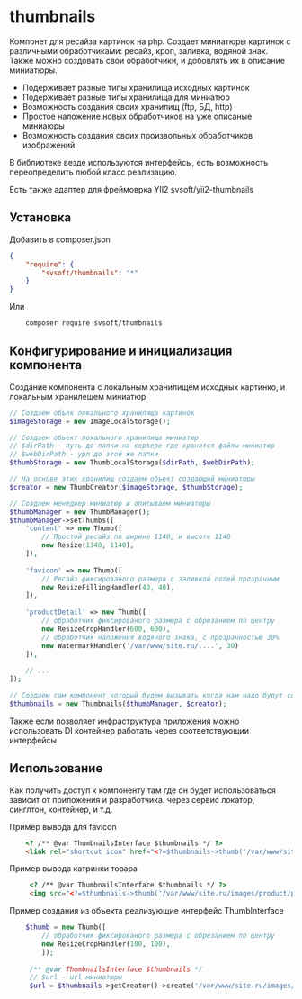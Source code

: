 thumbnails
===================

Компонет для ресайза картинок на php. Создает миниатюры картинок с различными обработчиками: ресайз, кроп, заливка, водяной знак. 
Также можно создовать свои обработчики, и добовлять их в описание миниатюры.

* Подерживает разные типы хранилища исходных картинок
* Подерживает разные типы хранилища для миниатюр
* Возможность создания своих хранилищ (ftp, БД, http)
* Простое наложение новых обработчиков на уже описаные миниаюры
* Возможность создания своих произвольных обработчиков изображений

В библиотеке везде используются интерфейсы, есть возможность переопределить любой класс реализацию. 

Есть также адаптер для фреймоврка YII2 svsoft/yii2-thumbnails

Установка
---

Добавить в composer.json
```json
{
	"require": {
  		"svsoft/thumbnails": "*"
	}
}
```
Или
```bash
    composer require svsoft/thumbnails
```

## Конфигурирование и инициализация компонента

Создание компонента с локальным хранилищем исходных картинко, и локальным хранилешем миниатюр
```php
// Создаем объек локального хранилища картинок
$imageStorage = new ImageLocalStorage(); 

// Создаем обьект локального хранилища миниатюр
// $dirPath - путь до папки на сервере где хранятся файлы миниатюр 
// $webDirPath - урл до этой же папки 
$thumbStorage = new ThumbLocalStorage($dirPath, $webDirPath); 

// На основе этих хранилищ создаем объект создающий миниатюры
$creator = new ThumbCreator($imageStorage, $thumbStorage);

// Создаем менеджер миниатюр и описываем миниатюры
$thumbManager = new ThumbManager();
$thumbManager->setThumbs([
    'content' => new Thumb([
        // Простой ресайз по ширине 1140, и высоте 1140
        new Resize(1140, 1140),
    ]),
    
    'favicon' => new Thumb([
        // Ресайз фиксированого размера с заливкой полей прозрачным
        new ResizeFillingHandler(40, 40),
    ]),
    
    'productDetail' => new Thumb([
        // обработчик фиксированого размера с обрезанием по центру
        new ResizeCropHandler(600, 600),
        // обработчик наложения водяного знака, с прозрачностью 30%
        new WatermarkHandler('/var/www/site.ru/....', 30)
    ]),
    
    // ...
]);

// Создаем сам компонент который будем вызывать когда нам надо будут создать миниатюру
$thumbnails = new Thumbnails($thumbManager, $creator);
```

Также если позволяет инфраструктура приложения можно использовать DI контейнер работать через соответствующии интерфейсы

## Использование

Как получить доступ к компоненту там где он будет использоваться зависит от приложения и разработчика. 
через сервис локатор, синглтон, контейнер, и т.д. 

Пример вывода для favicon
```html
    <? /** @var ThumbnailsInterface $thumbnails */ ?>
    <link rel="shortcut icon" href="<?=$thumbnails->thumb('/var/www/site.ru/images/1.jpg', 'favicon') ?>" type="image/png">
```

Пример вывода катринки товара
```html
     <? /** @var ThumbnailsInterface $thumbnails */ ?>
     <img src="<?=$thumbnails->thumb('/var/www/site.ru/images/product/product-1.jpg', 'product') ?>">
 ```
 
Пример создания из объекта реализующие интерфейс ThumbInterface
```php
    $thumb = new Thumb([
        // обработчик фиксированого размера с обрезанием по центру
        new ResizeCropHandler(100, 100),
        ]);
    
     /** @var ThumbnailsInterface $thumbnails */
     // $url - url миниатюры     
     $url = $thumbnails->getCreator()->create('/var/www/site.ru/images/product/product-1.jpg', $thumb);        
 ```


  
 